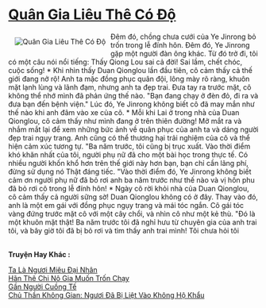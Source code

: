 <a href="https://truyentiki.com/quan-gia-lieu-the-co-do.30337/" title="Quân Gia Liêu Thê Có Độ"><h1>Quân Gia Liêu Thê Có Độ</h1></a><div style="display:table"><img align="right" style="float: left; padding: 10px;" src="https://truyentiki.com/a/img/str/src/30337.jpg" alt="Quân Gia Liêu Thê Có Độ">Đêm đó, chồng chưa cưới của Ye Jinrong bỏ trốn trong lễ đính hôn. Đêm đó, Ye Jinrong gặp một người đàn ông khác. Từ đó trở đi, tôi có một câu nói nổi tiếng: Thấy Qiong Lou sai cả đời! Sai lầm, chết chóc, cuộc sống! * Khi nhìn thấy Duan Qionglou lần đầu tiên, cô cảm thấy cả thế giới đang nở rộ! Anh ta mặc đồng phục quân đội, lông mày rõ ràng, khuôn mặt lạnh lùng và lãnh đạm, nhưng anh ta đẹp trai. Đưa tay ra trước mặt, cô không thể nhớ mình đã phản ứng thế nào. "Bạn đang chạy ở đèn đỏ, đi ra và đưa bạn đến bệnh viện." Lúc đó, Ye Jinrong không biết cô đã may mắn như thế nào khi anh đâm vào xe của cô. * Mỗi khi Lai ở trong nhà của Duan Qionglou, cô cảm thấy như mình đang ở trên thiên đường! Mở mắt ra và nhắm mắt lại để xem những bức ảnh về quân phục của anh ta và dáng người đẹp trai ngụy trang. Anh cũng có thể thương hại trải nghiệm của cô và thể hiện cảm xúc tương tự. "Ba năm trước, tôi cũng bị trục xuất. Vào thời điểm khó khăn nhất của tôi, người phụ nữ đã cho một bài học trong thực tế. Có nhiều người khốn khổ hơn trên thế giới này hơn bạn, bạn chỉ cần lãng phí, đừng sử dụng nó Thật đáng tiếc. "Vào thời điểm đó, Ye Jinrong không biết cảm ơn người phụ nữ đã bỏ rơi anh ba năm trước như thế nào và vị hôn phu đã bỏ rơi cô trong lễ đính hôn! * Ngày cô rời khỏi nhà của Duan Qionglou, cô cảm thấy cả người sững sờ! Duan Qionglou không có ở đây. Thay vào đó, anh là một em gái với đồng phục ngụy trang và mái tóc ngắn. Cô gái tóc vàng đứng trước mặt cô với một cây chổi, và nhìn cô như một kẻ thù. "Đó là một khuôn mặt thật! Ba năm trước tôi đã nghỉ hưu từ chuyên gia của anh trai tôi, và bây giờ tôi đã bị bỏ rơi và tìm thấy anh trai mình! Tôi chưa hỏi tôi</div><p><br><b>Truyện Hay Khác :</b></p><a href="https://truyentiki.com/ta-la-nguoi-mieu-dai-nhan.30336/" alt="Ta Là Ngươi Miêu Đại Nhân">Ta Là Ngươi Miêu Đại Nhân</a><br/><a href="https://github.com/nownovels/truyenhay/tree/master/truyenhay/30667/README.md" alt="Hãn Thê Chi Nô Gia Muốn Trốn Chạy">Hãn Thê Chi Nô Gia Muốn Trốn Chạy</a><br/><a href="https://github.com/nownovels/top500/tree/master/truyenhay/33882/" alt="Gần Người Cuồng Tế">Gần Người Cuồng Tế</a><br/><a href="https://www.pinterest.com/pin/594756694531723675" alt="Chủ Thần Không Gian: Ngươi Đã Bị Liệt Vào Không Hộ Khẩu">Chủ Thần Không Gian: Ngươi Đã Bị Liệt Vào Không Hộ Khẩu</a><br/>